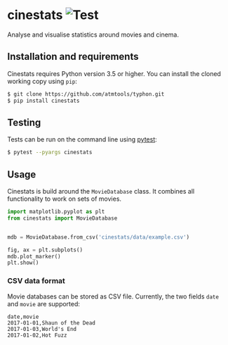 # cinestats ![Test](https://github.com/lkluft/cinestats/workflows/Test/badge.svg)
Analyse and visualise statistics around movies and cinema.

## Installation and requirements
Cinestats requires Python version 3.5 or higher.
You can install the cloned working copy using ``pip``:
```bash
$ git clone https://github.com/atmtools/typhon.git
$ pip install cinestats
```

## Testing
Tests can be run on the command line using [pytest]:
```bash
$ pytest --pyargs cinestats
```

## Usage
Cinestats is build around the `MovieDatabase` class. It combines all
functionality to work on sets of movies.
```python
import matplotlib.pyplot as plt
from cinestats import MovieDatabase


mdb = MovieDatabase.from_csv('cinestats/data/example.csv')

fig, ax = plt.subplots()
mdb.plot_marker()
plt.show()
```

### CSV data format
Movie databases can be stored as CSV file. Currently, the two fields `date` and
`movie` are supported:
```
date,movie
2017-01-01,Shaun of the Dead
2017-01-03,World's End
2017-01-02,Hot Fuzz
```

[Anaconda]: https://www.continuum.io/downloads
[pytest]: https://docs.pytest.org/en/latest/
